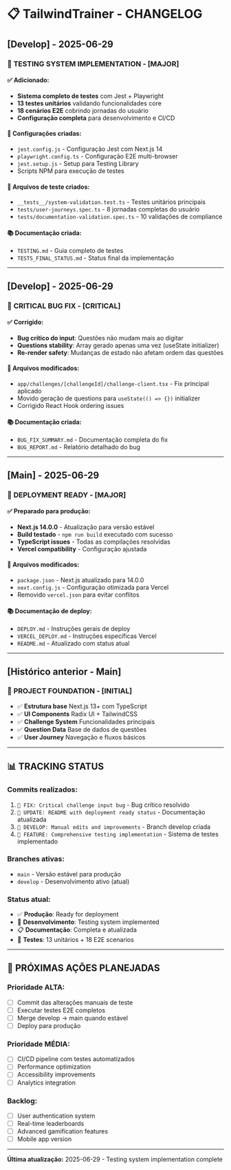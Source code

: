 # 📋 TailwindTrainer - CHANGELOG

## [Develop] - 2025-06-29

### 🧪 **TESTING SYSTEM IMPLEMENTATION** - [MAJOR]

#### ✅ **Adicionado:**
- **Sistema completo de testes** com Jest + Playwright
- **13 testes unitários** validando funcionalidades core
- **18 cenários E2E** cobrindo jornadas do usuário
- **Configuração completa** para desenvolvimento e CI/CD

#### 🔧 **Configurações criadas:**
- `jest.config.js` - Configuração Jest com Next.js 14
- `playwright.config.ts` - Configuração E2E multi-browser
- `jest.setup.js` - Setup para Testing Library
- Scripts NPM para execução de testes

#### 📂 **Arquivos de teste criados:**
- `__tests__/system-validation.test.ts` - Testes unitários principais
- `tests/user-journeys.spec.ts` - 8 jornadas completas do usuário
- `tests/documentation-validation.spec.ts` - 10 validações de compliance

#### 📚 **Documentação criada:**
- `TESTING.md` - Guia completo de testes
- `TESTS_FINAL_STATUS.md` - Status final da implementação

---

## [Develop] - 2025-06-29

### 🐛 **CRITICAL BUG FIX** - [CRITICAL]

#### ✅ **Corrigido:**
- **Bug crítico do input**: Questões não mudam mais ao digitar
- **Questions stability**: Array gerado apenas uma vez (useState initializer)
- **Re-render safety**: Mudanças de estado não afetam ordem das questões

#### 🔧 **Arquivos modificados:**
- `app/challenges/[challengeId]/challenge-client.tsx` - Fix principal aplicado
- Movido geração de questions para `useState(() => {})` initializer
- Corrigido React Hook ordering issues

#### 📚 **Documentação criada:**
- `BUG_FIX_SUMMARY.md` - Documentação completa do fix
- `BUG_REPORT.md` - Relatório detalhado do bug

---

## [Main] - 2025-06-29

### 🚀 **DEPLOYMENT READY** - [MAJOR]

#### ✅ **Preparado para produção:**
- **Next.js 14.0.0** - Atualização para versão estável
- **Build testado** - `npm run build` executado com sucesso
- **TypeScript issues** - Todas as compilações resolvidas
- **Vercel compatibility** - Configuração ajustada

#### 🔧 **Arquivos modificados:**
- `package.json` - Next.js atualizado para 14.0.0
- `next.config.js` - Configuração otimizada para Vercel
- Removido `vercel.json` para evitar conflitos

#### 📚 **Documentação de deploy:**
- `DEPLOY.md` - Instruções gerais de deploy
- `VERCEL_DEPLOY.md` - Instruções específicas Vercel
- `README.md` - Atualizado com status atual

---

## [Histórico anterior - Main]

### 🎯 **PROJECT FOUNDATION** - [INITIAL]
- ✅ **Estrutura base** Next.js 13+ com TypeScript
- ✅ **UI Components** Radix UI + TailwindCSS
- ✅ **Challenge System** Funcionalidades principais
- ✅ **Question Data** Base de dados de questões
- ✅ **User Journey** Navegação e fluxos básicos

---

## 📊 **TRACKING STATUS**

### **Commits realizados:**
1. `🐛 FIX: Critical challenge input bug` - Bug crítico resolvido
2. `📝 UPDATE: README with deployment ready status` - Documentação atualizada  
3. `🔧 DEVELOP: Manual edits and improvements` - Branch develop criada
4. `🧪 FEATURE: Comprehensive testing implementation` - Sistema de testes implementado

### **Branches ativas:**
- `main` - Versão estável para produção
- `develop` - Desenvolvimento ativo (atual)

### **Status atual:**
- ✅ **Produção**: Ready for deployment
- 🔄 **Desenvolvimento**: Testing system implemented
- 📋 **Documentação**: Completa e atualizada
- 🧪 **Testes**: 13 unitários + 18 E2E scenarios

---

## 🎯 **PRÓXIMAS AÇÕES PLANEJADAS**

### **Prioridade ALTA:**
- [ ] Commit das alterações manuais de teste
- [ ] Executar testes E2E completos
- [ ] Merge develop → main quando estável
- [ ] Deploy para produção

### **Prioridade MÉDIA:**
- [ ] CI/CD pipeline com testes automatizados
- [ ] Performance optimization
- [ ] Accessibility improvements
- [ ] Analytics integration

### **Backlog:**
- [ ] User authentication system
- [ ] Real-time leaderboards
- [ ] Advanced gamification features
- [ ] Mobile app version

---

**Última atualização:** 2025-06-29 - Testing system implementation complete

